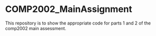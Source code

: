 # COMP2002_MainAssignment
This repository is to show the appropriate code for parts 1 and 2 of the comp2002 main assessment. 

